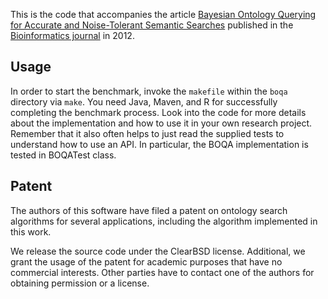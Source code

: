 This is the code that accompanies the article [Bayesian
Ontology Querying for Accurate and Noise-Tolerant Semantic
Searches](http://bioinformatics.oxfordjournals.org/content/28/19/2502.long)
published in the [Bioinformatics journal](http://bioinformatics.oxfordjournals.org/) in
2012.


Usage
-----

In order to start the benchmark, invoke the ```makefile```
within the ```boqa``` directory via ```make```. You need
Java, Maven, and R for successfully completing the benchmark
process. Look into the code for more details about the
implementation and how to use it in your own research project.
Remember that it also often helps to just read the supplied tests
to understand how to use an API. In particular, the BOQA
implementation is tested in BOQATest class.

Patent
------

The authors of this software have filed a patent on ontology
search algorithms for several applications, including the
algorithm implemented in this work.

We release the source code under the ClearBSD license. Additional,
we grant the usage of the patent for academic purposes that have no
commercial interests. Other parties have to contact one of the
authors for obtaining permission or a license.
